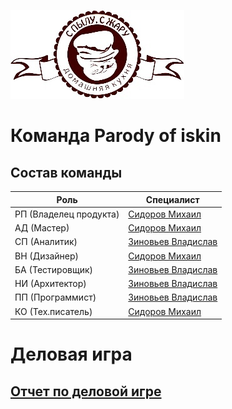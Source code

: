![none](https://github.com/SidorovMiha/Fun_Bot/blob/main/Images/c96qoCVLj-Q.jpg)
# Команда Parody of iskin
## Состав команды
| Роль | Специалист |
|--|--|
| РП (Владелец продукта) |[Сидоров Михаил](https://github.com/SidorovMiha/Michael.github.io)
| АД (Мастер) | [Сидоров Михаил](https://github.com/SidorovMiha/Michael.github.io) 
| СП (Аналитик) | [Зиновьев Владислав]()
| ВН (Дизайнер)	| [Сидоров Михаил](https://github.com/SidorovMiha/Michael.github.io)  
| БА (Тестировщик) | [Зиновьев Владислав]()
| НИ (Архитектор) | [Зиновьев Владислав]()
| ПП (Программист) | [Зиновьев Владислав]()
| КО (Тех.писатель) | [Сидоров Михаил](https://github.com/SidorovMiha/Michael.github.io)
# Деловая игра
## [Отчет по деловой игре](https://github.com/SidorovMiha/Fun_Bot/wiki/%D0%94%D0%B5%D0%BB%D0%BE%D0%B2%D0%B0%D1%8F-%D0%B8%D0%B3%D1%80%D0%B0)
